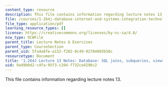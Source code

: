 ```yaml
---
content_type: resource
description: This file contains information regarding lecture notes 13.
file: /courses/1-264j-database-internet-and-systems-integration-technologies-fall-2013/9a49b0d2c4fa95f3c204f732ce4296c2_MIT1_264JF13_lect_13.pdf
file_type: application/pdf
learning_resource_types: []
license: https://creativecommons.org/licenses/by-nc-sa/4.0/
ocw_type: OCWFile
parent_title: Lecture Notes & Exercises
parent_type: CourseSection
parent_uid: 5fa4a8fe-a152-f202-8c49-92784003b58c
resourcetype: Document
title: '1.264J Lecture 13 Notes: Database: SQL joins, subqueries, views'
uid: 9a49b0d2-c4fa-95f3-c204-f732ce4296c2
---
```

This file contains information regarding lecture notes 13.